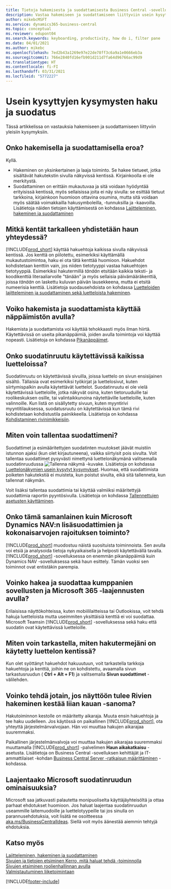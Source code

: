```yaml
---
title: Tietoja hakemisesta ja suodattamisesta Business Central -sovelluksessa
description: Vastaa hakemiseen ja suodattamiseen liittyviin usein kysyttyihin kysymyksiin.
author: mikebcMSFT
ms.service: dynamics365-business-central
ms.topic: conceptual
ms.reviewer: edupont04
ms.search.keywords: keyboarding, productivity, how do i, filter pane
ms.date: 04/01/2021
ms.author: mikebc
ms.openlocfilehash: 7ed2b43a1269e97e22de78ff3c6a9a1e0666eb3a
ms.sourcegitcommit: 766e2840fd16efb901d211d7fa64d96766ac99d9
ms.translationtype: HT
ms.contentlocale: fi-FI
ms.lasthandoff: 03/31/2021
ms.locfileid: "5772227"
---
```

# <a name="searching-and-filtering-faq"></a>Usein kysyttyjen kysymysten haku ja suodatus
Tässä artikkelissa on vastauksia hakemiseen ja suodattamiseen liittyviin yleisiin kysymyksiin.

## <a name="is-there-a-difference-between-searching-and-filtering"></a>Onko hakemisella ja suodattamisella eroa?
Kyllä.
- Hakeminen on yksinkertainen ja laaja toiminto. Se hakee tietueet, jotka sisältävät hakutekstin sivulla näkyvissä kentissä. Kirjainkoolla ei ole merkitystä.
- Suodattaminen on erittäin mukautuvaa ja sitä voidaan hyödyntää erityisissä kentissä, myös sellaisissa joita ei näy sivulla: se esittää tietuut tarkkoina, kirjainkoon huomioon ottavina osumina, mutta sitä voidaan myös säätää voimakkailla hakusymboleilla, -tunnuksilla ja -kaavoilla. Lisätietoja näiden tietojen käyttämisestä on kohdassa [Lajitteleminen, hakeminen ja suodattaminen](ui-enter-criteria-filters.md)

## <a name="exactly-which-fields-are-matched-when-searching"></a>Mitkä kentät tarkalleen yhdistetään haun yhteydessä?
[!INCLUDE[prod_short](includes/prod_short.md)] käyttää hakuehtoja kaikissa sivulla näkyvissä kentissä. Jos kenttä on piilotettu, esimerkiksi käyttämällä mukautustoimintoa, haku ei ota tätä kenttää huomioon. Hakuehdot kohdistetaan kenttiin vain, jos niiden tietotyyppi vastaa hakuehtojen tietotyyppiä. Esimerkiksi hakutermillä *tänään* etsitään kaikkia teksti- ja koodikenttiä literaaliarvolle "tänään" ja myös sellaisia päivämääräkenttiä, joissa *tänään* on laskettu kuluvan päivän lausekkeena, mutta ei etsitä numeerisia kenttiä. Lisätietoja suodausehdoista on kohdassa [Luetteloiden lajitteleminen ja suodattaminen sekä luetteloista hakeminen](ui-enter-criteria-filters.md#-filter-criteria-and-operators).

## <a name="is-there-a-keyboard-experience-for-search-and-filter"></a>Voiko hakemista ja suodattamista käyttää näppäimistön avulla?
Hakemista ja suodattamista voi käyttää tehokkaasti myös ilman hiirtä. Käytettävissä on useita pikanäppäimiä, joiden avulla toimintoja voi käyttää nopeasti. Lisätietoja on kohdassa [Pikanäppäimet](keyboard-shortcuts.md#KeyboardFilter).

## <a name="is-the-filter-pane-available-on-all-lists"></a>Onko suodatinruutu käytettävissä kaikissa luetteloissa?
Suodatinruutu on käytettävissä sivuilla, joissa luettelo on sivun ensisijainen sisältö. Tällaisia ovat esimerkiksi työkirjat ja luettelosivut, kuten siirtymispalkin avulla käytettävät luettelot. Suodatinruutu ei ole vielä käytettävissä luetteloille, jotka näkyvät osina, kuten tietoruuduille tai roolikeskuksen osille, tai valintaikkunoina näytettäville luetteloille, kuten valinnoille. Kun listä on sisällytetty sivuun, kuten myyntirivi myyntitilauksessa, suodatusruutu on käytettävissä kun tämä rivi kohdistetaan kohdistustila painikkeella. Lisätietoja on kohdassa [Kohdistaminen rivinimikkeisiin](ui-enter-data.md#Focus).

## <a name="how-can-i-save-my-filters"></a>Miten voin tallentaa suodattimeni?
Suodattimet ja esimääritettyjen suodatinten muutokset jäävät muistiin istunnon ajaksi (kun olet kirjautuneena), vaikka siirtyisit pois sivulta. Voit tallentaa suodattimet pysyvästi nimettynä luettelonäkymänä valitsemalla suodatinruudussa ![Tallenna näkymä](media/save_view_icon.png "Tallenna näkymä") -kuvake. Lisätietoja on kohdassa [Luettelonäkymien usein kysytyt kysymykset](ui-views-faq.md). Huomaa, että suodattimista poiketen hakutekstiä ei muisteta, kun poistut sivulta, eikä sitä tallenneta, kun tallennat näkymän.

Voit lisäksi tallentaa suodattimia tai käyttää valmiiksi määritettyjä suodattimia raportin pyyntösivulla. Lisätietoja on kohdassa [Tallennettujen asetusten käyttäminen](ui-work-report.md#SavedSettings).

## <a name="is-this-the-same-as-advanced-filters-and-limit-totals-in-microsoft-dynamics-nav"></a>Onko tämä samanlainen kuin Microsoft Dynamics NAV:n lisäsuodattimien ja kokonaisarvojen rajoituksen toiminto?
[!INCLUDE[prod_short](includes/prod_short.md)] muodostuu näistä suosituista toiminnoista. Sen avulla voi etsiä ja analysoida tietoja nykyaikaisella ja helposti käytettävällä tavalla. [!INCLUDE[prod_short](includes/prod_short.md)] -sovelluksessa on enemmän pikanäppäimiä kuin Dynamics NAV -sovelluksessa sekä haun esittely. Tämän vuoksi sen toiminnot ovat entistäkin parempia.  

## <a name="can-i-search-and-filter-using-the-companion-apps-and-add-ins-for-microsoft-365"></a>Voinko hakea ja suodattaa kumppanien sovellusten ja Microsoft 365 -laajennusten avulla?
Erilaisissa näyttökohteissa, kuten mobiililaitteissa tai Outlookissa, voit tehdä hakuja luetteloista mutta useimmiten yksittäisiä kenttiä ei voi suodattaa. Microsoft Teamsin  [!INCLUDE[prod_short](includes/prod_short.md)] -sovelluksessa sekä haku että suodatin ovat käytettävissä luetteloille.

## <a name="how-do-i-view-how-my-search-terms-have-been-applied-to-fields-in-the-list"></a>Miten voin tarkastella, miten hakutermejäni on käytetty luettelon kentissä?
Kun olet syöttänyt hakuehdot hakuuutuun, voit tarkastella tarkkoja hakuehtoja ja kenttiä, joihin ne on kohdistettu, avaamalla sivun tarkastusruudun ( **Ctrl + Alt + F1**) ja valitsemalla **Sivun suodattimet** -välilehden.

## <a name="can-i-do-anything-about-the-searching-for-rows-is-taking-too-long-message"></a>Voinko tehdä jotain, jos näyttöön tulee Rivien hakeminen kestää liian kauan -sanoma?

Hakutoiminnon kestolle on määritetty aikaraja. Muuta ensin hakuehtoja ja tee haku uudelleen. Jos käytössä on paikallinen [!INCLUDE[prod_short](includes/prod_short.md)], ota yhteyttä järjestelmänvalvojaan. Hän voi muuttaa hakujen aikarajaa suuremmaksi.

Paikallinen järjestelmänvalvoja voi muuttaa hakujen aikarajaa suuremmaksi muuttamalla [!INCLUDE[prod_short](includes/prod_short.md)] -palvelimen **Haun aikakatkaisu** -asetusta. Lisätietoja on Business Central -sovelluksen kehittäjät ja IT-ammattilaiset -kohdan [Business Central Server -ratkaisun määrittäminen](/dynamics365/business-central/dev-itpro/administration/configure-server-instance?#Database) -kohdassa.

## <a name="will-microsoft-extend-the-filter-pane-experience"></a>Laajentaako Microsoft suodatinruudun ominaisuuksia?
Microsoft saa jatkuvasti palautetta monipuoliselta käyttäjäyhteisöltä ja ottaa parhaat ehdotukset huomioon. Jos haluat laajentaa suodatinruudun useammille laitemuodoille ja luettelotyypeille tai jos sinulla on parannusehdotuksia, voit lisätä ne osoitteessa [aka.ms/BusinessCentralIdeas](https://aka.ms/businesscentralideas). Siellä voit myös äänestää aiemmin tehtyjä ehdotuksia.

## <a name="see-also"></a>Katso myös
[Lajitteleminen, hakeminen ja suodattaminen](ui-enter-criteria-filters.md)  
[Sivujen ja tietojen etsiminen Kerro, mitä haluat tehdä -toiminnolla](ui-search.md)  
[Sivujen etsiminen roolienhallinnan avulla](ui-role-explorer.md)  
[Valmistautuminen liiketoimintaan](ui-get-ready-business.md)  


[!INCLUDE[footer-include](includes/footer-banner.md)]